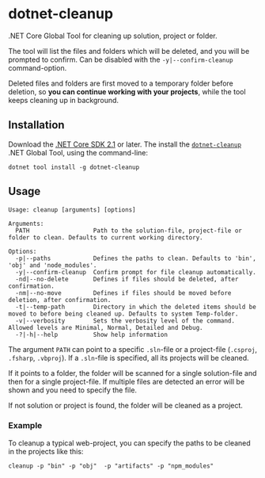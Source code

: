 # dotnet-cleanup

.NET Core Global Tool for cleaning up solution, project or folder.

The tool will list the files and folders which will be deleted,
and you will be prompted to confirm. Can be disabled with
the `-y|--confirm-cleanup` command-option.

Deleted files and folders are first moved to a temporary folder
before deletion, so **you can continue working with your projects**,
while the tool keeps cleaning up in background.

## Installation

Download the [.NET Core SDK 2.1](https://aka.ms/DotNetCore21) or later.
The install the [`dotnet-cleanup`](https://www.nuget.org/packages/dotnet-cleanup)
.NET Global Tool, using the command-line:

```
dotnet tool install -g dotnet-cleanup
```

## Usage

```
Usage: cleanup [arguments] [options]

Arguments:
  PATH                  Path to the solution-file, project-file or folder to clean. Defaults to current working directory.

Options:
  -p|--paths            Defines the paths to clean. Defaults to 'bin', 'obj' and 'node_modules'.
  -y|--confirm-cleanup  Confirm prompt for file cleanup automatically.
  -nd|--no-delete       Defines if files should be deleted, after confirmation.
  -nm|--no-move         Defines if files should be moved before deletion, after confirmation.
  -t|--temp-path        Directory in which the deleted items should be moved to before being cleaned up. Defaults to system Temp-folder.
  -v|--verbosity        Sets the verbosity level of the command. Allowed levels are Minimal, Normal, Detailed and Debug.
  -?|-h|--help          Show help information
```

The argument `PATH` can point to a specific `.sln`-file or
a project-file (`.csproj`, `.fsharp`, `.vbproj`).
If a `.sln`-file is specified, all its projects will be cleaned.

If it points to a folder, the folder will be scanned for a single
solution-file and then for a single project-file. If multiple files
are detected an error will be shown and you need to specify the file.

If not solution or project is found, the folder will be cleaned
as a project.

### Example

To cleanup a typical web-project, you can specify the paths
to be cleaned in the projects like this:

```
cleanup -p "bin" -p "obj"  -p "artifacts" -p "npm_modules"
```